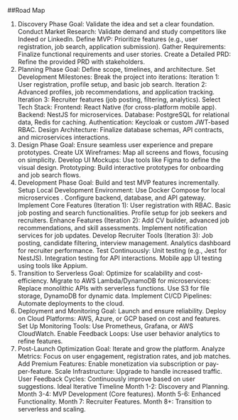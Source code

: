 ##Road Map
1. Discovery Phase
Goal: Validate the idea and set a clear foundation.
Conduct Market Research: Validate demand and study competitors like Indeed or LinkedIn.
Define MVP: Prioritize features (e.g., user registration, job search, application submission).
Gather Requirements: Finalize functional requirements and user stories.
Create a Detailed PRD: Refine the provided PRD with stakeholders.
2. Planning Phase
Goal: Define scope, timelines, and architecture.
Set Development Milestones: Break the project into iterations:
Iteration 1: User registration, profile setup, and basic job search.
Iteration 2: Advanced profiles, job recommendations, and application tracking.
Iteration 3: Recruiter features (job posting, filtering, analytics).
Select Tech Stack:
Frontend: React Native (for cross-platform mobile app).
Backend: NestJS for microservices.
Database: PostgreSQL for relational data, Redis for caching.
Authentication: Keycloak or custom JWT-based RBAC.
Design Architecture: Finalize database schemas, API contracts, and microservices interactions.
3. Design Phase
Goal: Ensure seamless user experience and prepare prototypes.
Create UX Wireframes: Map all screens and flows, focusing on simplicity.
Develop UI Mockups: Use tools like Figma to define the visual design.
Prototyping: Build interactive prototypes for onboarding and job search flows.
4. Development Phase
Goal: Build and test MVP features incrementally.
Setup Local Development Environment:
Use Docker Compose for local microservices​
.
Configure backend, database, and API gateway.
Implement Core Features (Iteration 1):
User registration with RBAC.
Basic job posting and search functionalities.
Profile setup for job seekers and recruiters.
Enhance Features (Iteration 2):
Add CV builder, advanced job recommendations, and skill assessments.
Implement notification services for job updates.
Develop Recruiter Tools (Iteration 3):
Job posting, candidate filtering, interview management.
Analytics dashboard for recruiter performance.
Test Continuously:
Unit testing (e.g., Jest for NestJS).
Integration testing for API interactions.
Mobile app UI testing using tools like Appium.
5. Transition to Serverless
Goal: Optimize for scalability and cost-efficiency.
Migrate to AWS Lambda/DynamoDB for microservices:
Replace monolithic APIs with serverless functions.
Use S3 for file storage, DynamoDB for dynamic data.
Implement CI/CD Pipelines: Automate deployments to the cloud.
6. Deployment and Monitoring
Goal: Launch and ensure reliability.
Deploy on Cloud Platforms: AWS, Azure, or GCP based on cost and features.
Set Up Monitoring Tools: Use Prometheus, Grafana, or AWS CloudWatch.
Enable Feedback Loops: Use user behavior analytics to refine features.
7. Post-Launch Optimization
Goal: Iterate and grow the platform.
Analyze Metrics: Focus on user engagement, registration rates, and job matches.
Add Premium Features: Enable monetization via subscription or pay-per-feature.
Scale Infrastructure: Upgrade to handle increased traffic.
User Feedback Cycles: Continuously improve based on user suggestions.
Ideal Iterative Timeline
Month 1-2: Discovery and Planning.
Month 3-4: MVP Development (Core features).
Month 5-6: Enhanced Functionality.
Month 7: Recruiter Features.
Month 8+: Transition to serverless and scaling.
